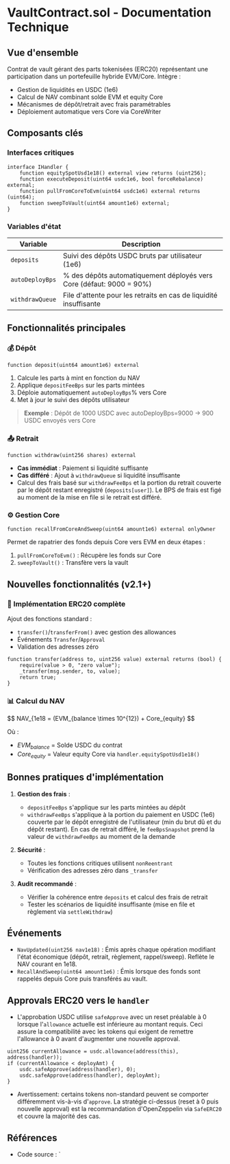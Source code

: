 # VaultContract.sol - Documentation Technique

## Vue d'ensemble
Contrat de vault gérant des parts tokenisées (ERC20) représentant une participation dans un portefeuille hybride EVM/Core. Intègre :
- Gestion de liquidités en USDC (1e6)
- Calcul de NAV combinant solde EVM et equity Core
- Mécanismes de dépôt/retrait avec frais paramétrables
- Déploiement automatique vers Core via CoreWriter

## Composants clés

### Interfaces critiques
```solidity
interface IHandler {
    function equitySpotUsd1e18() external view returns (uint256);
    function executeDeposit(uint64 usdc1e6, bool forceRebalance) external;
    function pullFromCoreToEvm(uint64 usdc1e6) external returns (uint64);
    function sweepToVault(uint64 amount1e6) external;
}
```

### Variables d'état
| Variable | Description |
|----------|-------------|
| `deposits` | Suivi des dépôts USDC bruts par utilisateur (1e6) |
| `autoDeployBps` | % des dépôts automatiquement déployés vers Core (défaut: 9000 = 90%) |
| `withdrawQueue` | File d'attente pour les retraits en cas de liquidité insuffisante |

## Fonctionnalités principales

### 💰 Dépôt
```solidity
function deposit(uint64 amount1e6) external
```
1. Calcule les parts à mint en fonction du NAV
2. Applique `depositFeeBps` sur les parts mintées
3. Déploie automatiquement `autoDeployBps`% vers Core
4. Met à jour le suivi des dépôts utilisateur

> **Exemple** : Dépôt de 1000 USDC avec autoDeployBps=9000 → 900 USDC envoyés vers Core

### 📤 Retrait
```solidity
function withdraw(uint256 shares) external
```
- **Cas immédiat** : Paiement si liquidité suffisante
- **Cas différé** : Ajout à `withdrawQueue` si liquidité insuffisante
- Calcul des frais basé sur `withdrawFeeBps` et la portion du retrait couverte par le dépôt restant enregistré (`deposits[user]`). Le BPS de frais est figé au moment de la mise en file si le retrait est différé.

### ⚙️ Gestion Core
```solidity
function recallFromCoreAndSweep(uint64 amount1e6) external onlyOwner
```
Permet de rapatrier des fonds depuis Core vers EVM en deux étapes :
1. `pullFromCoreToEvm()` : Récupère les fonds sur Core
2. `sweepToVault()` : Transfère vers la vault

## Nouvelles fonctionnalités (v2.1+)

### 🔗 Implémentation ERC20 complète
Ajout des fonctions standard :
- `transfer()`/`transferFrom()` avec gestion des allowances
- Événements `Transfer`/`Approval`
- Validation des adresses zéro

```solidity
function transfer(address to, uint256 value) external returns (bool) {
    require(value > 0, "zero value");
    _transfer(msg.sender, to, value);
    return true;
}
```

### 📊 Calcul du NAV
$$
NAV_{1e18 = (EVM_{balance \times 10^{12}) + Core_{equity}
$$

Où :
- $EVM_{balance}$ = Solde USDC du contrat
- $Core_{equity}$ = Valeur equity Core via `handler.equitySpotUsd1e18()`

## Bonnes pratiques d'implémentation

1. **Gestion des frais** :
   - `depositFeeBps` s'applique sur les parts mintées au dépôt
   - `withdrawFeeBps` s'applique à la portion du paiement en USDC (1e6) couverte par le dépôt enregistré de l'utilisateur (min du brut dû et du dépôt restant). En cas de retrait différé, le `feeBpsSnapshot` prend la valeur de `withdrawFeeBps` au moment de la demande

2. **Sécurité** :
   - Toutes les fonctions critiques utilisent `nonReentrant`
   - Vérification des adresses zéro dans `_transfer`

3. **Audit recommandé** :
   - Vérifier la cohérence entre `deposits` et calcul des frais de retrait
   - Tester les scénarios de liquidité insuffisante (mise en file et règlement via `settleWithdraw`)

## Événements

- `NavUpdated(uint256 nav1e18)` : Émis après chaque opération modifiant l'état économique (dépôt, retrait, règlement, rappel/sweep). Reflète le NAV courant en 1e18.
- `RecallAndSweep(uint64 amount1e6)` : Émis lorsque des fonds sont rappelés depuis Core puis transférés au vault.

## Approvals ERC20 vers le `handler`

- L'approbation USDC utilise `safeApprove` avec un reset préalable à 0 lorsque l'`allowance` actuelle est inférieure au montant requis. Ceci assure la compatibilité avec les tokens qui exigent de remettre l'allowance à 0 avant d'augmenter une nouvelle approval.

```solidity
uint256 currentAllowance = usdc.allowance(address(this), address(handler));
if (currentAllowance < deployAmt) {
    usdc.safeApprove(address(handler), 0);
    usdc.safeApprove(address(handler), deployAmt);
}
```

- Avertissement: certains tokens non-standard peuvent se comporter différemment vis-à-vis d'`approve`. La stratégie ci-dessus (reset à 0 puis nouvelle approval) est la recommandation d'OpenZeppelin via `SafeERC20` et couvre la majorité des cas.

## Références

- Code source : `